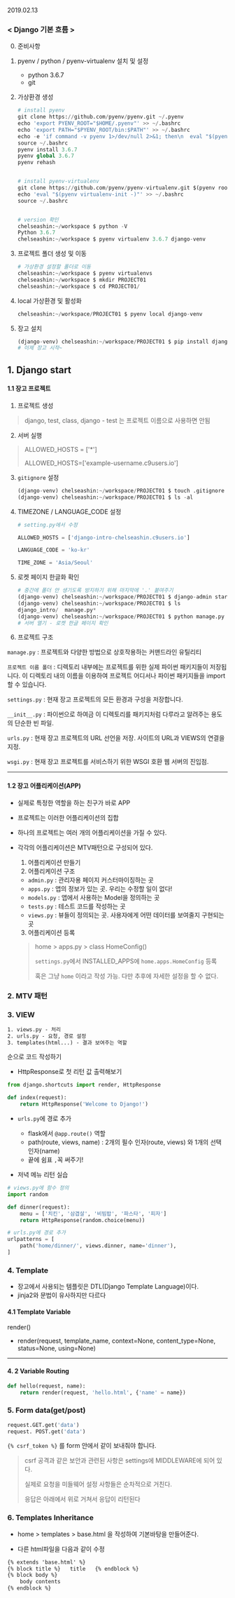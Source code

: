 2019.02.13

### < Django 기본 흐름  >



0. 준비사항

1. pyenv / python / pyenv-virtualenv 설치 및 설정

   * python 3.6.7
   * git 

2. 가상환경 생성

   ```python
   # install pyenv
   git clone https://github.com/pyenv/pyenv.git ~/.pyenv
   echo 'export PYENV_ROOT="$HOME/.pyenv"' >> ~/.bashrc
   echo 'export PATH="$PYENV_ROOT/bin:$PATH"' >> ~/.bashrc
   echo -e 'if command -v pyenv 1>/dev/null 2>&1; then\n  eval "$(pyenv init -)"\nfi' >> ~/.bashrc
   source ~/.bashrc
   pyenv install 3.6.7
   pyenv global 3.6.7
   pyenv rehash
   
   
   # install pyenv-virtualenv
   git clone https://github.com/pyenv/pyenv-virtualenv.git $(pyenv root)/plugins/pyenv-virtualenv
   echo 'eval "$(pyenv virtualenv-init -)"' >> ~/.bashrc
   source ~/.bashrc
   
   
   # version 확인
   chelseashin:~/workspace $ python -V
   Python 3.6.7
   chelseashin:~/workspace $ pyenv virtualenv 3.6.7 django-venv
   
   ```


3. 프로젝트 폴더 생성 및 이동

   ```python
   # 가상환경 설정할 폴더로 이동
   chelseashin:~/workspace $ pyenv virtualenvs
   chelseashin:~/workspace $ mkdir PROJECT01
   chelseashin:~/workspace $ cd PROJECT01/
   ```

4. local 가상환경 및 활성화

   ```python
   chelseashin:~/workspace/PROJECT01 $ pyenv local django-venv
   ```

5. 장고 설치

   ```python
   (django-venv) chelseashin:~/workspace/PROJECT01 $ pip install django
   # 이제 장고 시작~
   ```





## 1. Django start

#### 1.1 장고 프로젝트 

1. 프로젝트 생성

> django, test, class, django - test 는 프로젝트 이름으로 사용하면 안됨



2. 서버 실행

> ALLOWED_HOSTS = ['*']
>
> ALLOWED_HOSTS=['example-username.c9users.io']



3. `gitignore` 설정

   ```python
   (django-venv) chelseashin:~/workspace/PROJECT01 $ touch .gitignore
   (django-venv) chelseashin:~/workspace/PROJECT01 $ ls -al
   ```

4. TIMEZONE / LANGUAGE_CODE 설정

   ```python
   # setting.py에서 수정
   
   ALLOWED_HOSTS = ['django-intro-chelseashin.c9users.io']
   
   LANGUAGE_CODE = 'ko-kr'
   
   TIME_ZONE = 'Asia/Seoul'
   ```

5. 로켓 페이지 한글화 확인

   ```python
   # 중간에 폴더 안 생기도록 방지하기 위해 마지막에 '.' 붙여주기
   (django-venv) chelseashin:~/workspace/PROJECT01 $ django-admin startproject django_intro .
   (django-venv) chelseashin:~/workspace/PROJECT01 $ ls
   django_intro/  manage.py*
   (django-venv) chelseashin:~/workspace/PROJECT01 $ python manage.py runserver $IP:$PORT
   # 서버 열기 - 로켓 한글 페이지 확인
   ```

6. 프로젝트 구조

`manage.py` : 프로젝트와 다양한 방법으로 상호작용하는 커맨드라인 유틸리티

`프로젝트 이름 폴더` : 디렉토리 내부에는 프로젝트를 위한 실제 파이썬 패키지들이 저장됩니다. 이 디렉토리 내의 이름을 이용하여 프로젝트 어디서나 파이썬 패키지들을 import할 수 있습니다. 

`settings.py` : 현재 장고 프로젝트의 모든 환경과 구성을 저장합니다.

`__init__.py` : 파이썬으로 하여금 이 디렉토리를 패키지처럼 다루라고 알려주는 용도의 단순한 빈 파일.

`urls.py` : 현재 장고 프로젝트의 URL 선언을 저장. 사이트의  URL과 VIEWS의 연결을 지정.

`wsgi.py` : 현재 장고 프로젝트를 서비스하기 위한 WSGI 호환 웹 서버의 진입점.

-------



#### 1.2 장고 어플리케이션(APP)

* 실제로 특정한 역할을 하는 친구가 바로 APP

* 프로젝트는 이러한 어플리케이션의 집합

* 하나의 프로젝트는 여러 개의 어플리케이션을 가질 수 있다.

* 각각의 어플리케이션은 MTV패턴으로 구성되어 있다.

  1. 어플리케이션 만들기
  2. 어플리케이션 구조

  * `admin.py` : 관리자용 페이지 커스터마이징하는 곳
  * `apps.py` : 앱의 정보가 있는 곳. 우리는 수정할 일이 없다!
  * `models.py` : 앱에서 사용하는 Model을 정의하는 곳
  * `tests.py` : 테스트 코드를 작성하는 곳
  * `views.py` : 뷰들이 정의되는 곳. 사용자에게 어떤 데이터를 보여줄지 구현되는 곳

  3. 어플리케이션 등록

  > home > apps.py > class HomeConfig()
  >
  > `settings.py`에서 INSTALLED_APPS에 `home.apps.HomeConfig` 등록
  >
  > 혹은 그냥 `home` 이라고 작성 가능. 다만 추후에 자세한 설정을 할 수 없다. 



### 2. MTV 패턴



### 3. VIEW

```html
1. views.py - 처리
2. urls.py - 요청, 경로 설정
3. templates(html...) - 결과 보여주는 역할 
```

 순으로 코드 작성하기



* HttpResponse로 첫 리턴 값 출력해보기

```python
from django.shortcuts import render, HttpResponse

def index(request):
    return HttpResponse('Welcome to Django!')
```



* `urls.py`에 경로 추가

  * flask에서 `@app.route()` 역할
  * path(route, views, name)  : 2개의 필수 인자(route, views) 와 1개의 선택 인자(name)
  * 끝에 쉼표 `,`꼭 써주기!

* 저녁 메뉴 리턴 실습

```python
# views.py에 함수 정의
import random

def dinner(request):
    menu = ['치킨', '삼겹살', '비빔밥', '파스타', '피자']
    return HttpResponse(random.choice(menu))

# urls.py에 경로 추가
urlpatterns = [
    path('home/dinner/', views.dinner, name='dinner'),
]
```



### 4. Template

- 장고에서 사용되는 템플릿은  DTL(Django Template Language)이다.
- jinja2와 문법이 유사하지만 다르다



#### 4.1 Template Variable

render()

- render(request, template_name, context=None, content_type=None, status=None, using=None)


----

#### 4. 2 Variable Routing

```python
def hello(request, name):
	return render(request, 'hello.html', {'name' = name})
```



### 5. Form data(get/post)

```python
request.GET.get('data')
request. POST.get('data')
```



`{% csrf_token %}`  를 form 안에서 같이 보내줘야 합니다.

> csrf 공격과 같은 보안과 관련된 사항은 settings에 MIDDLEWARE에 되어 있다.
>
> 실제로 요청을 미들웨어 설정 사항들은 순차적으로 거친다.
>
> 응답은 아래에서 위로 거쳐서 응답이 리턴된다



### 6. Templates Inheritance

* home > templates > base.html 을 작성하여 기본바탕을 만들어준다.

* 다른 html파일을 다음과 같이 수정

```html
{% extends 'base.html' %}
{% block title %}	title	{% endblock %}
{% block body %}
    body contents
{% endblock %}
```